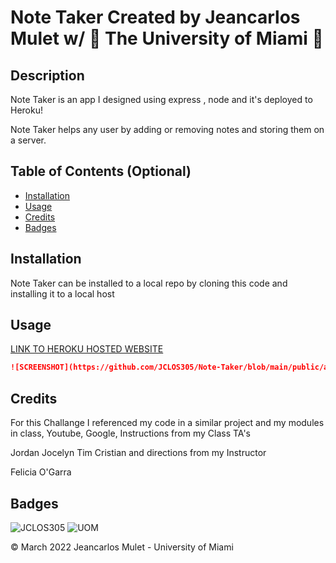 # Note Taker Created by Jeancarlos Mulet w/ 🙌 The University of Miami 🙌


## Description

Note Taker is an app I designed using express , node and it's deployed to Heroku!

Note Taker helps any user by adding or removing notes and storing them on a server.

## Table of Contents (Optional)



* [Installation](#installation)
* [Usage](#usage)
* [Credits](#credits)
* [Badges](#Badges)


## Installation

Note Taker can be installed to a local repo by cloning this code and installing it to a local host 


## Usage

[LINK TO HEROKU HOSTED WEBSITE](https://sleepy-cove-14241.herokuapp.com/)

```md
![SCREENSHOT](https://github.com/JCLOS305/Note-Taker/blob/main/public/assets/images/home%20screenshot.png?raw=true)
```


## Credits
For this Challange I referenced my code in a similar project and my modules in class, Youtube, Google, Instructions from my Class TA's

Jordan
Jocelyn
Tim
Cristian
and directions from my Instructor

Felicia O'Garra


## Badges

![JCLOS305](https://img.shields.io/badge/Orchestrated%20by-JCLOS305-blue)
![UOM](https://img.shields.io/badge/University%20of-Miami-orange)



© March 2022 Jeancarlos Mulet - University of Miami
